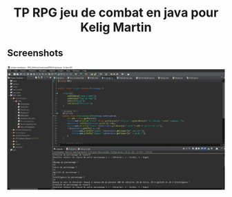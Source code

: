 <h1 align="center"> TP RPG jeu de combat en java pour Kelig Martin</h1>

## Screenshots

<img
		width="600"
		alt="Capture 1"
		src="https://github.com/zackpathou/rpg_java/blob/master/src/main/resources/IMG/RPG_JAVA.JPG">

